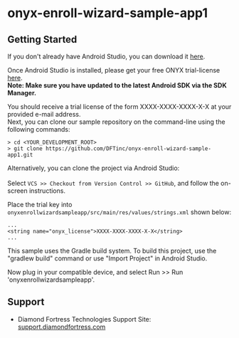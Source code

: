 # onyx-enroll-wizard-sample-app1

Getting Started
---------------

If you don't already have Android Studio, you can download it <a href="http://developer.android.com/sdk/index.html" target="_blank">here</a>.

Once Android Studio is installed, please get your free ONYX trial-license <a href="http://www.diamondfortress.com/sdk" target="_blank">here</a>. <br />
**Note: Make sure you have updated to the latest Android SDK via the SDK Manager.**

You should receive a trial license of the form XXXX-XXXX-XXXX-X-X at your provided e-mail address.
<br />
Next, you can clone our sample repository on the command-line using the following commands:

    > cd <YOUR_DEVELOPMENT_ROOT>
    > git clone https://github.com/DFTinc/onyx-enroll-wizard-sample-app1.git
    
Alternatively, you can clone the project via Android Studio:
<br/><br/>
Select `VCS >> Checkout from Version Control >> GitHub`, and follow the on-screen instructions.

Place the trial key into `onyxenrollwizardsampleapp/src/main/res/values/strings.xml` shown below:

    ...
    <string name="onyx_license">XXXX-XXXX-XXXX-X-X</string>
    ...

This sample uses the Gradle build system. To build this project, use the
"gradlew build" command or use "Import Project" in Android Studio.

Now plug in your compatible device, and select Run >> Run 'onyxenrollwizardsampleapp'.

Support
-------

- Diamond Fortress Technologies Support Site: <a href="http://support.diamondfortress.com" target="_blank">support.diamondfortress.com</a>
